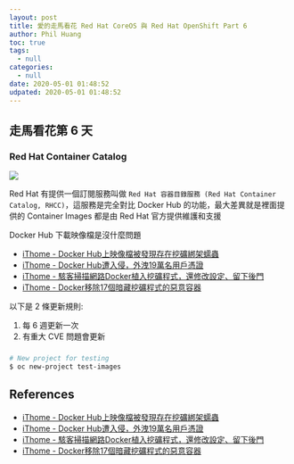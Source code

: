 ```yaml
---
layout: post
title: 愛的走馬看花 Red Hat CoreOS 與 Red Hat OpenShift Part 6
author: Phil Huang
toc: true
tags:
  - null
categories:
  - null
date: 2020-05-01 01:48:52
udpated: 2020-05-01 01:48:52
---
```



## 走馬看花第 6 天
### Red Hat Container Catalog

![](/images/rhcc.png)

Red Hat 有提供一個訂閱服務叫做 `Red Hat 容器目錄服務 (Red Hat Container Catalog, RHCC)`，這服務是完全對比 Docker Hub 的功能，最大差異就是裡面提供的 Container Images 都是由 Red Hat 官方提供維護和支援

Docker Hub 下載映像檔是沒什麼問題

- [iThome - Docker Hub上映像檔被發現存在挖礦綁架蠕蟲][1]
- [iThome - Docker Hub遭入侵，外洩19萬名用戶憑證][2]
- [iThome - 駭客掃描網路Docker植入挖礦程式，還修改設定、留下後門][3]
- [iThome - Docker移除17個暗藏挖礦程式的惡意容器][4]

以下是 2 條更新規則:
1. 每 6 週更新一次
2. 有重大 CVE 問題會更新



###
```bash
# New project for testing
$ oc new-project test-images


```

## References
- [iThome - Docker Hub上映像檔被發現存在挖礦綁架蠕蟲][1]
- [iThome - Docker Hub遭入侵，外洩19萬名用戶憑證][2]
- [iThome - 駭客掃描網路Docker植入挖礦程式，還修改設定、留下後門][3]
- [iThome - Docker移除17個暗藏挖礦程式的惡意容器][4]


[1]: https://www.ithome.com.tw/news/133655
[2]: https://www.ithome.com.tw/news/130275
[3]: https://www.ithome.com.tw/news/134470
[4]: https://www.ithome.com.tw/news/123887